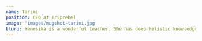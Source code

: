 ```yaml
---
name: Tarini
position: CEO at Triprebel
image: 'images/mugshot-tarini.jpg'
blurb: Yenesika is a wonderful teacher. She has deep holistic knowledge of Yoga that gives her the fantastic ability to customize classes according to my specific needs, be it stress relief or focusing on pain management of a certain body part. She is always open to receiving feedback and encourages questions, I would highly recommend you start your practice with her!
---
```


